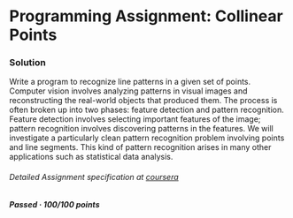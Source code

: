 # Programming Assignment: Collinear Points 
### Solution
Write a program to recognize line patterns in a given set of points.<br />
Computer vision involves analyzing patterns in visual images and reconstructing the real-world objects that produced them. The process is often broken up into two phases: feature detection and pattern recognition. Feature detection involves selecting important features of the image; pattern recognition involves discovering patterns in the features. We will investigate a particularly clean pattern recognition problem involving points and line segments. This kind of pattern recognition arises in many other applications such as statistical data analysis.
###### Detailed Assignment specification at [coursera](https://coursera.cs.princeton.edu/algs4/assignments/collinear/specification.php)

##### Passed · 100/100 points
